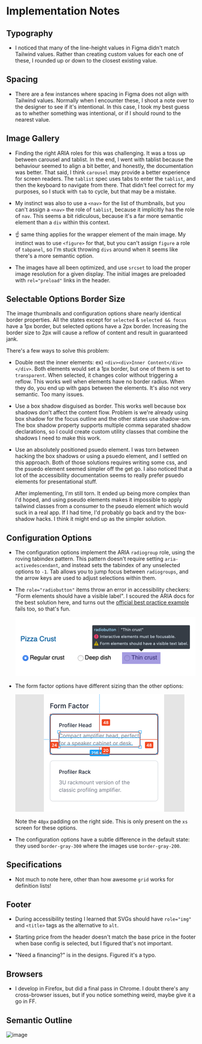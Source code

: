 # Implementation Notes

## Typography

- I noticed that many of the line-height values in Figma didn't match Tailwind values. Rather than
  creating custom values for each one of these, I rounded up or down to the closest existing value.

## Spacing

- There are a few instances where spacing in Figma does not align with Tailwind values. Normally when I encounter
  these, I shoot a note over to the designer to see if it's intentional. In this case, I took my best guess as to
  whether something was intentional, or if I should round to the nearest value.

## Image Gallery

- Finding the right ARIA roles for this was challenging. It was a toss up between carousel and tablist. In the end,
  I went with tablist because the behaviour seemed to align a bit better, and honestly, the documentation was better.
  That said, I think `carousel` may provide a better experience for screen readers. The `tablist` spec uses tabs to
  enter the `tablist`, and then the keyboard to navigate from there. That didn't feel correct for my purposes, so I
  stuck with `tab` to cycle, but that may be a mistake.

- My instinct was also to use a `<nav>` for the list of thumbnails, but you can't assign a `<nav>` the role of `tablist`,
  because it implicitly has the role of `nav`. This seems a bit ridiculous, because it's a far more semantic element than
  a `div` within this context.

- ☝️ same thing applies for the wrapper element of the main image. My instinct was to use `<figure>` for that,
  but you can't assign `figure` a role of `tabpanel`, so I'm stuck throwing `divs` around when it seems like there's
  a more semantic option.

- The images have all been optimized, and use `srcset` to load the proper image resolution for a given display. The initial images
  are preloaded with `rel="preload"` links in the header.

## Selectable Options Border Size

The image thumbnails and configuration options share nearly identical border properties. All the states except for
`selected` & `selected && focus` have a 1px border, but selected options have a 2px border. Increasing the border size
to 2px will cause a reflow of content and result in guaranteed jank.

There's a few ways to solve this problem:

- Double nest the inner elements: ex) `<div><div>Inner Content</div></div>`. Both elements would set a 1px border,
  but one of them is set to `transparent`. When selected, it changes color without triggering a reflow. This works well
  when elements have no border radius. When they do, you end up with gaps between the elements. It's also not very semantic.
  Too many issues.

- Use a box shadow disguised as border. This works well because box shadows don't affect the content flow. Problem is we're
  already using box shadow for the focus outline and the other states use shadow-sm. The box shadow property supports multiple
  comma separated shadow declarations, so I could create custom utility classes that combine the shadows I need to make this work.

- Use an absolutely positioned psuedo element. I was torn between hacking the box shadows or using a psuedo element, and I settled
  on this approach. Both of those solutions requires writing some css, and the psuedo element seemed simpler off the get go. I also
  noticed that a lot of the accessibility documentation seems to really prefer psuedo elements for presentational stuff.

  After implementing, I'm still torn. It ended up being more complex than I'd hoped, and using pseudo elements makes it impossible to apply
  tailwind classes from a consumer to the pseudo element which would suck in a real app. If I had time, I'd probably go
  back and try the box-shadow hacks. I think it might end up as the simpler solution.

## Configuration Options

- The configuration options implement the ARIA `radiogroup` role, using the roving tabindex pattern. This pattern doesn't
  require setting `aria-activedescendant`, and instead sets the tabindex of any unselected options to `-1`. Tab allows you
  to jump focus between `radiogroups`, and the arrow keys are used to adjust selections within them.

- The `role="radiobutton"` items throw an error in accessibility checkers: "Form elements should have a visible label". I scoured the ARIA docs for the best solution here, and turns out the [official best practice example](https://w3c.github.io/aria-practices/examples/radio/radio-2/radio-2.html) fails too, so that's fun.

  ![readme/accessibility-failz.png](readme/accessibility-failz.png)

- The form factor options have different sizing than the other options:

  ![readme/profiler-head.png](readme/profiler-head.png)

  Note the `48px` padding on the right side. This is only present on the `xs` screen for these options.

- The configuration options have a subtle difference in the default state: they used `border-gray-300` where the images use `border-gray-200`.

## Specifications

- Not much to note here, other than how awesome `grid` works for definition lists!

## Footer

- During accessibility testing I learned that SVGs should have `role="img"` and `<title>` tags as the alternative to `alt`.

- Starting price from the header doesn't match the base price in the footer when base config is selected, but I figured that's not important.

- "Need a financing?" is in the designs. Figured it's a typo.

## Browsers

- I develop in Firefox, but did a final pass in Chrome. I doubt there's any cross-browser issues, but if you notice something
  weird, maybe give it a go in FF.

## Semantic Outline

![image](https://user-images.githubusercontent.com/692538/83994909-a881c500-a90c-11ea-9d85-d58b9a5737f0.png)

